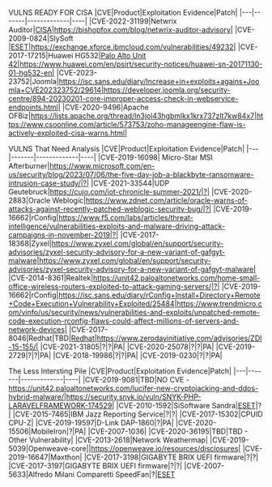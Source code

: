 VULNS READY FOR CISA
|CVE|Product|Exploitation Evidence|Patch|
|---|-------|-------------|----|
|CVE-2022-31199|Netwrix Auditor|[CISA](https://www.cisa.gov/news-events/alerts/2023/07/06/cisa-and-partners-release-joint-cybersecurity-advisory-newly-identified-truebot-malware-variants)|https://bishopfox.com/blog/netwrix-auditor-advisory|
|CVE-2009-0824|SlySoft |[ESET](https://www.welivesecurity.com/2022/01/11/signed-kernel-drivers-unguarded-gateway-windows-core/)|https://exchange.xforce.ibmcloud.com/vulnerabilities/49232|
|CVE-2017-17215|Huawei HG532|[Palo Alto Unit 42](https://unit42.paloaltonetworks.com/unit42-multi-exploit-iotlinux-botnets-mirai-gafgyt-target-apache-struts-sonicwall/)|https://www.huawei.com/en/psirt/security-notices/huawei-sn-20171130-01-hg532-en|
|CVE-2023-23752|Joomla|https://isc.sans.edu/diary/Increase+in+exploits+agains+Joomla+CVE202323752/29614|https://developer.joomla.org/security-centre/894-20230201-core-improper-access-check-in-webservice-endpoints.html|
|CVE-2020-9496|Apache OFBiz|https://lists.apache.org/thread/ln3jol43hgbmlkx1krx737zlt7kw84x7|https://www.csoonline.com/article/573753/zoho-manageengine-flaw-is-actively-exploited-cisa-warns.html|

VULNS That Need Analysis
|CVE|Product|Exploitation Evidence|Patch|
|---|-------|-------------|----|
|CVE-2019-16098| Micro-Star MSI Afterburner|https://www.microsoft.com/en-us/security/blog/2023/07/06/the-five-day-job-a-blackbyte-ransomware-intrusion-case-study/|?|
|CVE-2021-33544|UDP Geutebruck|https://cujo.com/iot-chronicle-summer-2021/|?|
|CVE-2020-2883|Oracle Weblogic|https://www.zdnet.com/article/oracle-warns-of-attacks-against-recently-patched-weblogic-security-bug/|?|
|CVE-2019-16662|rConfig|https://www.f5.com/labs/articles/threat-intelligence/vulnerabilities-exploits-and-malware-driving-attack-campaigns-in-november-2019|?|
|CVE-2017-18368|Zyxel|https://www.zyxel.com/global/en/support/security-advisories/zyxel-security-advisory-for-a-new-variant-of-gafgyt-malware|https://www.zyxel.com/global/en/support/security-advisories/zyxel-security-advisory-for-a-new-variant-of-gafgyt-malware|
|CVE-2014-8361|Realtek|https://unit42.paloaltonetworks.com/home-small-office-wireless-routers-exploited-to-attack-gaming-servers/|?|
|CVE-2019-16662|rConfig|https://isc.sans.edu/diary/rConfig+Install+Directory+Remote+Code+Execution+Vulnerability+Exploited/25484|https://www.trendmicro.com/vinfo/us/security/news/vulnerabilities-and-exploits/unpatched-remote-code-execution-rconfig-flaws-could-affect-millions-of-servers-and-network-devices|
|CVE-2017-8046|Redhat|TBD|[Redhat](https://access.redhat.com/errata/RHSA-2018:2405)|https://www.zerodayinitiative.com/advisories/ZDI-15-155/|
|CVE-2021-31805|?|?|PA|
|CVE-2020-25078|?|?|PA|
|CVE-2019-2729|?|?|PA|
|CVE-2018-19986|?|?|PA|
|CVE-2019-0230|?|?|PA|

The Less Intersting Pile
|CVE|Product|Exploitation Evidence|Patch|
|---|-------|-------------|----|
|CVE-2019-9081|TBD|NO CVE - https://unit42.paloaltonetworks.com/lucifer-new-cryptojacking-and-ddos-hybrid-malware/|https://security.snyk.io/vuln/SNYK-PHP-LARAVELFRAMEWORK-174529|
|CVE-2010-1592|SiSoftware Sandra|[ESET](https://www.welivesecurity.com/2022/01/11/signed-kernel-drivers-unguarded-gateway-windows-core/)|?|
|CVE-2015-7465|IBM Jazz Reporting Service|?|?|
|CVE-2017-15302|CPUID CPU-Z|
|CVE-2019-19597|D-Link DAP-1860|?|PA|
|CVE-2020-15506|MobileIron|?|PA|
|CVE-2007-1036|
|CVE-2020-36195|TBD|TBD - Other Vulnerability|
|CVE-2013-2618|Network Weathermap|
|CVE-2019-5039|Openweave-core||https://openweave.io/resources/disclosures|
|CVE-2019-16647|Maxthon|
|CVE-2017-3198|GIGABYTE BRIX UEFI firmware|?|?|
|CVE-2017-3197|GIGABYTE BRIX UEFI firmware|?|?|
|CVE-2007-5633|Alfredo Milani Comparetti SpeedFan|?|[ESET](https://www.welivesecurity.com/2022/01/11/signed-kernel-drivers-unguarded-gateway-windows-core/)
